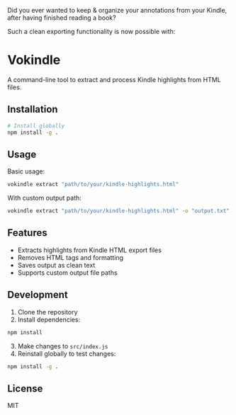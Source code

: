 Did you ever wanted to keep & organize your annotations from your Kindle, after having finished reading a book?

Such a clean exporting functionality is now possible with:

# Vokindle

A command-line tool to extract and process Kindle highlights from HTML files.

## Installation

```bash
# Install globally
npm install -g .
```

## Usage

Basic usage:
```bash
vokindle extract "path/to/your/kindle-highlights.html"
```

With custom output path:
```bash
vokindle extract "path/to/your/kindle-highlights.html" -o "output.txt"
```

## Features

- Extracts highlights from Kindle HTML export files
- Removes HTML tags and formatting
- Saves output as clean text
- Supports custom output file paths

## Development

1. Clone the repository
2. Install dependencies:
```bash
npm install
```

3. Make changes to `src/index.js`
4. Reinstall globally to test changes:
```bash
npm install -g .
```

## License

MIT 
